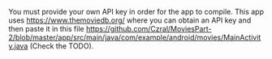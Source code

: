 You must provide your own API key in order for the app to compile. 
This app uses https://www.themoviedb.org/ where you can obtain an API key and then paste it in this file https://github.com/Czral/MoviesPart-2/blob/master/app/src/main/java/com/example/android/movies/MainActivity.java (Check the TODO).
